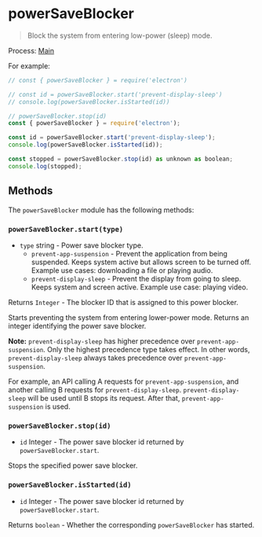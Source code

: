 # powerSaveBlocker

> Block the system from entering low-power (sleep) mode.

Process: [Main](../glossary.md#main-process)

For example:

```javascript
// const { powerSaveBlocker } = require('electron')

// const id = powerSaveBlocker.start('prevent-display-sleep')
// console.log(powerSaveBlocker.isStarted(id))

// powerSaveBlocker.stop(id)
const { powerSaveBlocker } = require('electron');

const id = powerSaveBlocker.start('prevent-display-sleep');
console.log(powerSaveBlocker.isStarted(id));

const stopped = powerSaveBlocker.stop(id) as unknown as boolean;
console.log(stopped);


```

## Methods

The `powerSaveBlocker` module has the following methods:

### `powerSaveBlocker.start(type)`

* `type` string - Power save blocker type.
  * `prevent-app-suspension` - Prevent the application from being suspended.
    Keeps system active but allows screen to be turned off. Example use cases:
    downloading a file or playing audio.
  * `prevent-display-sleep` - Prevent the display from going to sleep. Keeps
    system and screen active. Example use case: playing video.

Returns `Integer` - The blocker ID that is assigned to this power blocker.

Starts preventing the system from entering lower-power mode. Returns an integer
identifying the power save blocker.

**Note:** `prevent-display-sleep` has higher precedence over
`prevent-app-suspension`. Only the highest precedence type takes effect. In
other words, `prevent-display-sleep` always takes precedence over
`prevent-app-suspension`.

For example, an API calling A requests for `prevent-app-suspension`, and
another calling B requests for `prevent-display-sleep`. `prevent-display-sleep`
will be used until B stops its request. After that, `prevent-app-suspension`
is used.

### `powerSaveBlocker.stop(id)`

* `id` Integer - The power save blocker id returned by `powerSaveBlocker.start`.

Stops the specified power save blocker.

### `powerSaveBlocker.isStarted(id)`

* `id` Integer - The power save blocker id returned by `powerSaveBlocker.start`.

Returns `boolean` - Whether the corresponding `powerSaveBlocker` has started.
